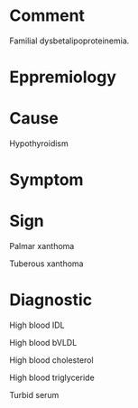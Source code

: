 # Comment

Familial dysbetalipoproteinemia.

# Eppremiology

# Cause

Hypothyroidism

# Symptom

# Sign

Palmar xanthoma

Tuberous xanthoma

# Diagnostic

High blood IDL

High blood bVLDL

High blood cholesterol

High blood triglyceride

Turbid serum
